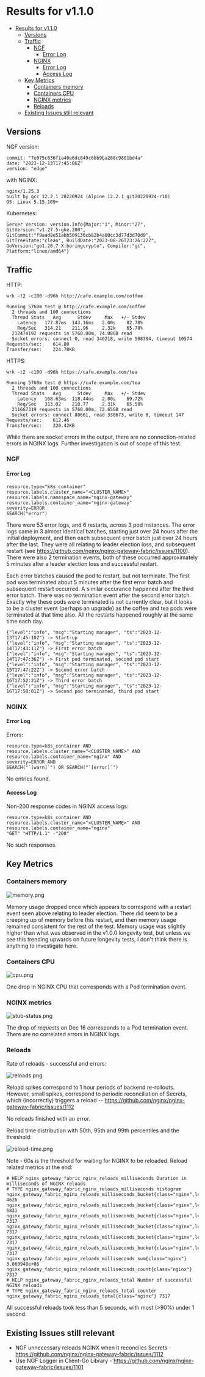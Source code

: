 # Results for v1.1.0

<!-- TOC -->

- [Results for v1.1.0](#results-for-v110)
  - [Versions](#versions)
  - [Traffic](#traffic)
    - [NGF](#ngf)
      - [Error Log](#error-log)
    - [NGINX](#nginx)
      - [Error Log](#error-log-1)
      - [Access Log](#access-log)
  - [Key Metrics](#key-metrics)
    - [Containers memory](#containers-memory)
    - [Containers CPU](#containers-cpu)
    - [NGINX metrics](#nginx-metrics)
    - [Reloads](#reloads)
  - [Existing Issues still relevant](#existing-issues-still-relevant)

<!-- TOC -->

## Versions

NGF version:

```text
commit: "7e075c636f1a40e6dc849c6bb9ba288c9801bd4a"
date: "2023-12-13T17:45:06Z"
version: "edge"
```

with NGINX:

```text
nginx/1.25.3
built by gcc 12.2.1 20220924 (Alpine 12.2.1_git20220924-r10)
OS: Linux 5.15.109+
```

Kubernetes:

```text
Server Version: version.Info{Major:"1", Minor:"27", GitVersion:"v1.27.5-gke.200", GitCommit:"f9aad8e51abb509136cb82b4a00cc3d77d3d70d9", GitTreeState:"clean", BuildDate:"2023-08-26T23:26:22Z", GoVersion:"go1.20.7 X:boringcrypto", Compiler:"gc", Platform:"linux/amd64"}
```

## Traffic

HTTP:

```text
wrk -t2 -c100 -d96h http://cafe.example.com/coffee

Running 5760m test @ http://cafe.example.com/coffee
  2 threads and 100 connections
  Thread Stats   Avg      Stdev     Max   +/- Stdev
    Latency   177.87ms  143.16ms   2.00s    82.78%
    Req/Sec   314.21    211.96     2.32k    65.78%
  212474192 requests in 5760.00m, 74.08GB read
  Socket errors: connect 0, read 346218, write 508394, timeout 10574
Requests/sec:    614.80
Transfer/sec:    224.78KB
```

HTTPS:

```text
wrk -t2 -c100 -d96h https://cafe.example.com/tea

Running 5760m test @ https://cafe.example.com/tea
  2 threads and 100 connections
  Thread Stats   Avg      Stdev     Max   +/- Stdev
    Latency   168.63ms  118.44ms   2.00s    69.72%
    Req/Sec   313.02    210.77     2.31k    65.50%
  211667319 requests in 5760.00m, 72.65GB read
  Socket errors: connect 80661, read 338673, write 0, timeout 147
Requests/sec:    612.46
Transfer/sec:    220.42KB
```

While there are socket errors in the output, there are no connection-related errors in NGINX logs.
Further investigation is out of scope of this test.

### NGF

#### Error Log

```text
resource.type="k8s_container"
resource.labels.cluster_name="<CLUSTER_NAME>"
resource.labels.namespace_name="nginx-gateway"
resource.labels.container_name="nginx-gateway"
severity=ERROR
SEARCH("error")
```

There were 53 error logs, and 6 restarts, across 3 pod instances. The error logs came in 3 almost identical batches,
starting just over 24 hours after the initial deployment, and then each subsequent error batch just over 24 hours after
the last. They were all relating to leader election loss, and subsequent restart (see https://github.com/nginx/nginx-gateway-fabric/issues/1100). There were also 2 termination events, both of these occurred approximately 5 minutes
after a leader election loss and successful restart.

Each error batches caused the pod to restart, but not terminate. The first pod was terminated about 5 minutes
after the first error batch and subsequent restart occurred. A similar occurance happened after the third error batch.
There was no termination event after the second error batch. Exactly why these pods were terminated is not currently
clear, but it looks to be a cluster event (perhaps an upgrade) as the coffee and tea pods were terminated at that time
also. All the restarts happened roughly at the same time each day.

```text
{"level":"info", "msg":"Starting manager", "ts":"2023-12-13T17:45:10Z"} -> Start-up
{"level":"info", "msg":"Starting manager", "ts":"2023-12-14T17:43:11Z"} -> First error batch
{"level":"info", "msg":"Starting manager", "ts":"2023-12-14T17:47:36Z"} -> First pod terminated, second pod start
{"level":"info", "msg":"Starting manager", "ts":"2023-12-15T17:47:22Z"} -> Second error batch
{"level":"info", "msg":"Starting manager", "ts":"2023-12-16T17:52:21Z"} -> Third error batch
{"level":"info", "msg":"Starting manager", "ts":"2023-12-16T17:58:01Z"} -> Second pod terminated, third pod start
```

### NGINX

#### Error Log

Errors:

```text
resource.type=k8s_container AND
resource.labels.cluster_name="<CLUSTER_NAME>" AND
resource.labels.container_name="nginx" AND
severity=ERROR AND
SEARCH("`[warn]`") OR SEARCH("`[error]`")
```

No entries found.

#### Access Log

Non-200 response codes in NGINX access logs:

```text
resource.type=k8s_container AND
resource.labels.cluster_name="<CLUSTER_NAME>" AND
resource.labels.container_name="nginx"
"GET" "HTTP/1.1" -"200"
```

No such responses.

## Key Metrics

### Containers memory

![memory.png](memory.png)

Memory usage dropped once which appears to correspond with a restart event seen above relating to leader election.
There did seem to be a creeping up of memory before this restart, and then memory usage remained consistent for the rest
of the test. Memory usage was slightly higher than what was observed in the v1.0.0 longevity test, but unless we see
this trending upwards on future longevity tests, I don't think there is anything to investigate here.

### Containers CPU

![cpu.png](cpu.png)

One drop in NGINX CPU that corresponds with a Pod termination event.

### NGINX metrics

![stub-status.png](stub-status.png)

The drop of _requests_ on Dec 16 corresponds to a Pod termination event. There are no correlated errors in NGINX logs.

### Reloads

Rate of reloads - successful and errors:

![reloads.png](reloads.png)

Reload spikes correspond to 1 hour periods of backend re-rollouts.
However, small spikes, correspond to periodic reconciliation of Secrets, which (incorrectly)
triggers a reload -- https://github.com/nginx/nginx-gateway-fabric/issues/1112

No reloads finished with an error.

Reload time distribution with 50th, 95th and 99th percentiles and the threshold:

![reload-time.png](reload-time.png)

Note - 60s is the threshold for waiting for NGINX to be reloaded.
Reload related metrics at the end:

```text
# HELP nginx_gateway_fabric_nginx_reloads_milliseconds Duration in milliseconds of NGINX reloads
# TYPE nginx_gateway_fabric_nginx_reloads_milliseconds histogram
nginx_gateway_fabric_nginx_reloads_milliseconds_bucket{class="nginx",le="500"} 4626
nginx_gateway_fabric_nginx_reloads_milliseconds_bucket{class="nginx",le="1000"} 6831
nginx_gateway_fabric_nginx_reloads_milliseconds_bucket{class="nginx",le="5000"} 7317
nginx_gateway_fabric_nginx_reloads_milliseconds_bucket{class="nginx",le="10000"} 7317
nginx_gateway_fabric_nginx_reloads_milliseconds_bucket{class="nginx",le="30000"} 7317
nginx_gateway_fabric_nginx_reloads_milliseconds_bucket{class="nginx",le="+Inf"} 7317
nginx_gateway_fabric_nginx_reloads_milliseconds_sum{class="nginx"} 3.060948e+06
nginx_gateway_fabric_nginx_reloads_milliseconds_count{class="nginx"} 7317
# HELP nginx_gateway_fabric_nginx_reloads_total Number of successful NGINX reloads
# TYPE nginx_gateway_fabric_nginx_reloads_total counter
nginx_gateway_fabric_nginx_reloads_total{class="nginx"} 7317
```

All successful reloads took less than 5 seconds, with most (>90%) under 1 second.

## Existing Issues still relevant

- NGF unnecessary reloads NGINX when it reconciles Secrets - https://github.com/nginx/nginx-gateway-fabric/issues/1112
- Use NGF Logger in Client-Go Library - https://github.com/nginx/nginx-gateway-fabric/issues/1101

